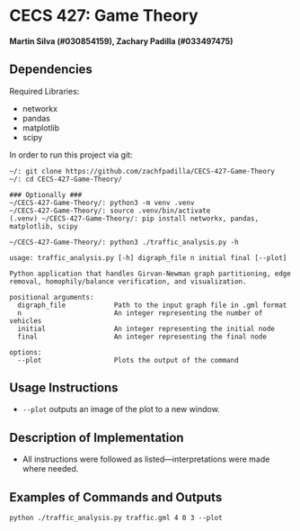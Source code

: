 # CECS 427: Game Theory

#### Martin Silva (#030854159), Zachary Padilla (#033497475)

## Dependencies
Required Libraries:
- networkx
- pandas
- matplotlib
- scipy

In order to run this project via git:

```
~/: git clone https://github.com/zachfpadilla/CECS-427-Game-Theory
~/: cd CECS-427-Game-Theory/

### Optionally ###
~/CECS-427-Game-Theory/: python3 -m venv .venv
~/CECS-427-Game-Theory/: source .venv/bin/activate
(.venv) ~/CECS-427-Game-Theory/: pip install networkx, pandas, matplotlib, scipy
```

```
~/CECS-427-Game-Theory/: python3 ./traffic_analysis.py -h

usage: traffic_analysis.py [-h] digraph_file n initial final [--plot]

Python application that handles Girvan-Newman graph partitioning, edge removal, homophily/balance verification, and visualization.

positional arguments:
  digraph_file            Path to the input graph file in .gml format
  n                       An integer representing the number of vehicles
  initial                 An integer representing the initial node
  final                   An integer representing the final node

options:
  --plot                  Plots the output of the command
```

## Usage Instructions
* ``--plot`` outputs an image of the plot to a new window.

## Description of Implementation
- All instructions were followed as listed—interpretations were made where needed.

## Examples of Commands and Outputs
``python ./traffic_analysis.py traffic.gml 4 0 3 --plot``
```
```
